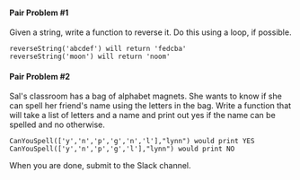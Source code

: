#### Pair Problem #1

Given a string, write a function to reverse it. Do this using a loop, if possible.

    reverseString('abcdef') will return 'fedcba'
    reverseString('moon') will return 'noom'

#### Pair Problem #2

Sal's classroom has a bag of alphabet magnets. She wants to know if she can spell her friend's name using the letters in the bag. Write a function that will take a list of letters and a name and print out yes if the name can be spelled and no otherwise.

    CanYouSpell(['y','n','p','g','n','l'],"lynn") would print YES
    CanYouSpell(['y','n','p','g','l'],"lynn") would print NO

When you are done, submit to the Slack channel.


